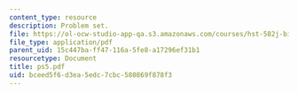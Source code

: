```yaml
---
content_type: resource
description: Problem set.
file: https://ol-ocw-studio-app-qa.s3.amazonaws.com/courses/hst-582j-biomedical-signal-and-image-processing-spring-2007/bceed5f6d3ea5edc7cbc580869f878f3_ps5.pdf
file_type: application/pdf
parent_uid: 15c447ba-ff47-116a-5fe8-a17296ef31b1
resourcetype: Document
title: ps5.pdf
uid: bceed5f6-d3ea-5edc-7cbc-580869f878f3
---
```


